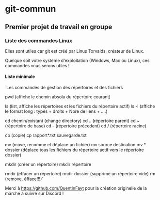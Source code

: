 # git-commun

## Premier projet de travail en groupe

### Liste des commandes Linux

Elles sont utiles car git est créé par Linus Torvalds, créateur de Linux.

Quelque soit votre système d'exploitation (Windows, Mac ou Linux), ces commandes vous serons utiles !

#### Liste minimale

`Les commandes de gestion des répertoires et des fichiers

pwd (affiche le chemin absolu du répertoire courant)

ls (list, affiche les répertoires et les fichiers du répertoire actif)
ls -l (affiche le format long : types + droits + Nbre de liens + ....)

cd chemin/existant (change directory)
cd .. (répertoire parent)
cd ~ (répertoire de base)
cd - (répertoire précedent)
cd / (répertoire racine)

cp (copie)
cp rapport*.txt sauvegarde.txt


mv (move, renomme et déplace un fichier)
mv source destination
mv * dossier (déplace tous les fichiers du répertoire actif vers le répertoire
dossier)

mkdir (créer un répertoire)
mkdir répertoire

rmdir (effacer un répertoire)
rmdir dossier (supprime un répertoire vide)
rm (remove, éfface!!!)`



Merci à https://github.com/QuentinFayt pour la création originelle de la marche à suivre sur Discord !

